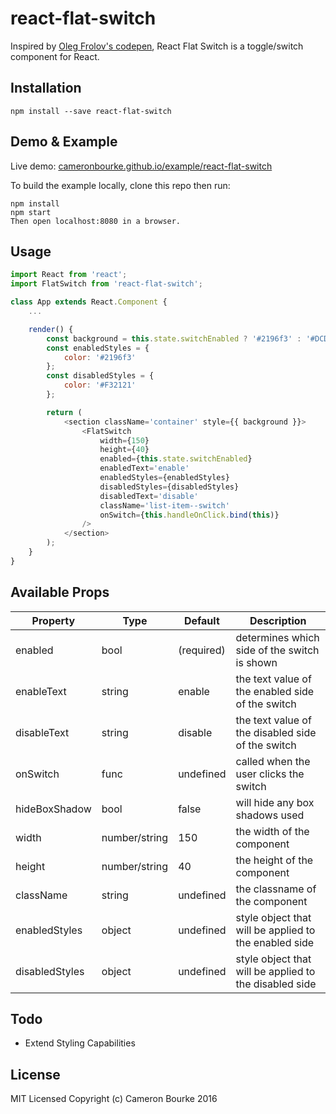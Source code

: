 react-flat-switch
=========================

Inspired by [Oleg Frolov's codepen](http://codepen.io/Volorf/pen/rxgMZp/), React Flat Switch is a toggle/switch component for React.

## Installation

```
npm install --save react-flat-switch
```

## Demo & Example

Live demo: [cameronbourke.github.io/example/react-flat-switch](http://cameronbourke.github.io/react-flat-switch/example)

To build the example locally, clone this repo then run:

```
npm install
npm start
Then open localhost:8080 in a browser.
```

## Usage
```js
import React from 'react';
import FlatSwitch from 'react-flat-switch';

class App extends React.Component {
	...

	render() {
		const background = this.state.switchEnabled ? '#2196f3' : '#DCDCDC';
		const enabledStyles = {
			color: '#2196f3'
		};
		const disabledStyles = {
			color: '#F32121'
		};

		return (
			<section className='container' style={{ background }}>
				<FlatSwitch
					width={150}
					height={40}
					enabled={this.state.switchEnabled}
					enabledText='enable'
					enabledStyles={enabledStyles}
					disabledStyles={disabledStyles}
					disabledText='disable'
					className='list-item--switch'
					onSwitch={this.handleOnClick.bind(this)}
				/>
			</section>
		);
	}
}
```

## Available Props

Property  | Type | Default | Description
------------- | ------------- | ------ | --------
enabled        | bool          | (required) | determines which side of the switch is shown
enableText     | string        | enable     | the text value of the enabled side of the switch
disableText    | string        | disable    | the text value of the disabled side of the switch
onSwitch       | func          | undefined  | called when the user clicks the switch
hideBoxShadow  | bool          | false      | will hide any box shadows used
width          | number/string | 150        | the width of the component
height         | number/string | 40         | the height of the component
className      | string        | undefined  | the classname of the component
enabledStyles  | object        | undefined  | style object that will be applied to the enabled side
disabledStyles | object        | undefined  | style object that will be applied to the disabled side

## Todo

- Extend Styling Capabilities

## License

MIT Licensed Copyright (c) Cameron Bourke 2016

